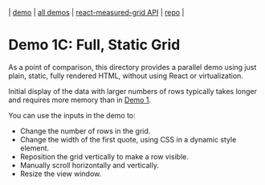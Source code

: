 | [demo](.) | [all demos](../demos.md) | [react-measured-grid API](../api.md) | [repo](https://github.com/DavidCary/react-measured-grid) |

# Demo 1C: Full, Static Grid

As a point of comparison, this directory provides a parallel demo using 
just plain, static, fully rendered HTML, without using React or virtualization.


Initial display of the data with larger numbers of rows
typically takes longer and requires more memory
than in [Demo 1](../demo1/README.md).


You can use the inputs in the demo to:

  - Change the number of rows in the grid.
  - Change the width of the first quote, using CSS in a dynamic style element.
  - Reposition the grid vertically to make a row visible.
  - Manually scroll horizontally and vertically.
  - Resize the view window.

